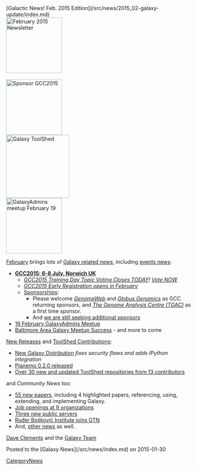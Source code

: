 <div class='newsItemHeader'>[Galactic News! Feb. 2015 Edition](/src/news/2015_02-galaxy-update/index.md)</div>

<div class='right'><div class='center'>
<a href='/src/galaxy-updates/2015_02/index.md'><img src="/src/images/logos/GalaxyUpdate200.png" alt="February 2015 Newsletter" width=150 /></a><br /><br />
<a href='/src/galaxy-updates/2015_02/index.md#gcc2015-6-8-july-norwich-uk'><img src="/src/images/logos/GCC2015LogoWide600.png" alt="Sponsor GCC2015" width="150" /></a><br />
<a href='/src/galaxy-updates/2015_02/index.md#toolshed-contributions'><img src="/src/images/logos/ToolShed.jpg" alt="Galaxy ToolShed" width=170 /></a><br />
<a href='/src/galaxy-updates/2015_02/index.md#19-february-galaxyadmins-meetup'><img src="/src/images/logos/GalaxyAdmins.png" alt="GalaxyAdmins meetup February 19" width="150" /></a></div>
</div>

[February](/src/galaxy-updates/2015_02/index.md) brings lots of [Galaxy related news](/src/galaxy-updates/2015_02/index.md), including [events news](/src/galaxy-updates/2015_02/index.md#events):
* **[GCC2015: 6-8 July, Norwich UK](/src/galaxy-updates/2015_02/index.md#gcc2015-6-8-july-norwich-uk)**
  * *[GCC2015 Training Day Topic Voting Closes TODAY](/src/galaxy-updates/2015_02/index.md#training-day-topic-voting-closes-today)! [Vote NOW](http://bit.ly/gcc2015vote)*
  * *[GCC2015 Early Registration opens in February](/src/galaxy-updates/2015_02/index.md#early-registration-opens-in-february)*
  * [Sponsorships](/src/galaxy-updates/2015_02/index.md#sponsorships):
    * Please welcome *[GenomeWeb](/src/galaxy-updates/2015_02/index.md#genomeweb)* and *[Globus Genomics](/src/galaxy-updates/2015_02/index.md#globus-genomics)* as GCC returning sponsors, and *[The Genome Analysis Centre (TGAC)](/src/galaxy-updates/2015_02/index.md#the-genome-analysis-centre-tgac)* as a first time sponsor.
    * And [we are still seeking additional sponsors](/src/galaxy-updates/2015_02/index.md#call-for-sponsors)
* [19 February GalaxyAdmins Meetup](/src/galaxy-updates/2015_02/index.md#19-february-galaxyadmins-meetup)
* [Baltimore Area Galaxy Meetup Success](/src/galaxy-updates/2015_02/index.md#january-baltimore-area-galaxy-meetup-report) - and more to come

[New Releases](/src/galaxy-updates/2015_02/index.md#new-releases) and [ToolShed Contributions](/src/galaxy-updates/2015_02/index.md#toolshed-contributions):
* [New Galaxy Distribution](/src/galaxy-updates/2015_02/index.md#galaxy-20150113-distribution) *fixes security flaws and adds IPython integration*
* [Planemo 0.2.0 released](/src/galaxy-updates/2015_02/index.md#planemo-020)
* [Over 30 new and updated ToolShed repositories from 13 contributors](/src/galaxy-updates/2015_02/index.md#toolshed-contributions)

and *Community News* too:
* [55 new papers](/src/galaxy-updates/2015_02/index.md#new-papers), including 4 highlighted papers, referencing, using, extending, and implementing Galaxy.
* [Job openings at 9 organizations](/src/galaxy-updates/2015_02/index.md#whos-hiring)
* [Three new public servers](/src/galaxy-updates/2015_02/index.md#new-public-servers)
* [Ruđer Bošković Institute joins GTN](/src/galaxy-updates/2015_02/index.md#new-gtn-member-ruđer-bošković-institute)
* And, [other news](/src/galaxy-updates/2015_02/index.md#other-news) as well.

[Dave Clements](/src/dave-clements/index.md) and the [Galaxy Team](/src/galaxy-team/index.md)

<div class='newsItemFooter'>Posted to the [Galaxy News](/src/news/index.md) on 2015-01-30 </div>

[CategoryNews](/src/category-news/index.md)
